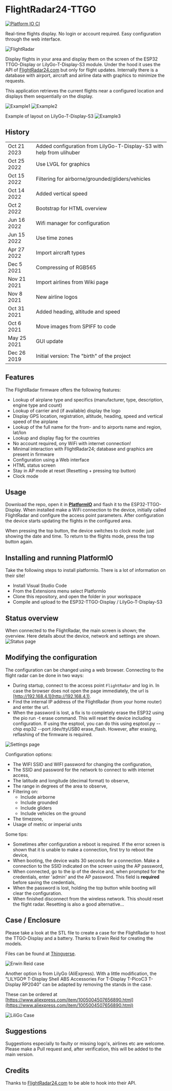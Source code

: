 # FlightRadar24-TTGO

[![Platform IO CI](https://github.com/rzeldent/esp32-flightradar24-ttgo/actions/workflows/main.yml/badge.svg)](https://github.com/rzeldent/esp32-flightradar24-ttgo/actions/workflows/main.yml)

Real-time flights display. No login or account required.
Easy configuration through the web interface.

![FlightRadar](assets/20220909_221059.jpg)

Display flights in your area and display them on the screen of the ESP32 TTGO-Display or LilyGo-T-Display-S3 module.
Under the hood it uses the API of [FlightRadar24.com](https://www.flightradar24.com/) but only for flight updates.
Internally there is a database with airport, aircraft and airline data with graphics to minimize the requests.

This application retrieves the current flights near a configured location and displays them sequentially on the display.

![Example1](assets/20220909_221101.jpg)
![Example2](assets/20220909_221104.jpg)

Example of layout on LilyGo-T-Display-S3
![Example3](assets/20231022_000000.jpeg)

## History

|             |                                                                      |
| :---------- | :------------------------------------------------------------------- |
| Oct 21 2023 | Added configuration from LilyGo-T-Display-S3 with help from ulihuber |
| Oct 25 2022 | Use LVGL for graphics                                                |
| Oct 15 2022 | Filtering for airborne/grounded/gliders/vehicles                     |
| Oct 14 2022 | Added vertical speed                                                 |
| Oct 2 2022  | Bootstrap for HTML overview                                          |
| Jun 16 2022 | Wifi manager for configuration                                       |
| Jun 15 2022 | Use time zones                                                       |
| Apr 27 2022 | Import aircraft types                                                |
| Dec 5 2021  | Compressing of RGB565                                                |
| Nov 21 2021 | Import airlines from Wiki page                                       |
| Nov 8 2021  | New airline logos                                                    |
| Oct 31 2021 | Added heading, altitude and speed                                    |
| Oct 6 2021  | Move images from SPIFF to code                                       |
| May 25 2021 | GUI update                                                           |
| Dec 26 2019 | Initial version: The "birth" of the project                          |

## Features

The FlightRadar firmware offers the following features:

- Lookup of airplane type and specifics (manufacturer, type, description, engine type and count)
- Lookup of carrier and (if available) display the logo
- Display GPS location, registration, altitude, heading, speed and vertical speed of the airplane
- Lookup of the full name for the from- and to airports name and region, lat/lon
- Lookup and display flag for the countries
- No account required, ony WiFi with internet connection!
- Minimal interaction with FlightRadar24; database and graphics are present in firmware
- Configuration using a Web interface
- HTML status screen
- Stay in AP mode at reset (Resetting + pressing top button)
- Clock mode

## Usage

Download the repo, open it in [**PlatformIO**](https://platformio.org/) and flash it to the ESP32-TTGO-Display.
When installed make a WiFi connection to the device, initially called FlightRadar and configure the access point parameters.
After configuration the device starts updating the flights in the configured area.

When pressing the top button, the device switches to clock mode: just showing the date and time.
To return to the flights mode, press the top button again.

## Installing and running PlatformIO

Take the following steps to install platformIo. There is a lot of information on their site!

- Install Visual Studio Code
- From the Extensions menu select PlatformIo
- Clone this repository, and open the folder in your workspace
- Compile and upload to the ESP32-TTGO-Display / LilyGo-T-Display-S3

## Status overview

When connected to the FlightRadar, the main screen is shown; the overview.
Here details about the device, network and settings are shown.
![Status page](assets/status.png)

## Modifying the configuration

The configuration can be changed using a web browser. Connecting to the flight radar can be done in two ways:

- During startup, connect to the access point `FlightRadar` and log in. In case the browser does not open the page immediately, the url is [http://192.168.4.1](http://192.168.4.1).
- Find the internal IP address of the FlightRadar (from your home router) and enter the url.
- When the password is lost, a fix is to completely erase the ESP32 using the pio run -t erase command.
  This will reset the device including configuration.
  If using the esptool, you can do this using esptool.py --chip esp32 --port /dev/ttyUSB0 erase_flash.
  However, after erasing, reflashing of the firmware is required.

![Settings page](assets/configuration.png)

Configuration options:

- The WIFI SSID and WIFI password for changing the configuration,
- The SSID and password for the network to connect to with internet access,
- The latitude and longitude (decimal format) to observe,
- The range in degrees of the area to observe,
- Filtering on:
  - Include airborne
  - Include grounded
  - Include gliders
  - Include vehicles on the ground
- The timezone,
- Usage of metric or imperial units

Some tips:

- Sometimes after configuration a reboot is required.
  If the error screen is shown that it is unable to make a connection, first try to reboot the device,
- When booting, the device waits 30 seconds for a connection.
  Make a connection to the SSID indicated on the screen using the AP password,
- When connected, go to the ip of the device and, when prompted for the credentials, enter 'admin' and the AP password.
  This field is **required** before saving the credentials,
- When the password is lost, holding the top button while booting will clear the configuration.
- When finished disconnect from the wireless network. This should reset the flight radar.
  Resetting is also a good alternative...

## Case / Enclosure

Please take a look at the STL file to create a case for the FlightRadar to host the TTGO-Display and a battery.
Thanks to Erwin Reid for creating the models.

Files can be found at [Thingverse](https://www.thingiverse.com/thing:5412296/files).

![Erwin Reid case](assets/featured_preview_capture.jpg)

Another option is from LilyGo (AliExpress).
With a little modification, the "LILYGO® T-Display Shell ABS Accessories For T-Display T-PicoC3 T-Display RP2040" can be adapted by removing the stands in the case.

These can be ordered at [https://www.aliexpress.com/item/1005004507656890.html](https://www.aliexpress.com/item/1005004507656890.html)

![LiliGo Case](assets/S6573ff3851164766ab1a3648b04ba30b1.jpg)

## Suggestions

Suggestions especially to faulty or missing logo's, airlines etc are welcome. Please make a Pull request and, after verification, this will be added to the main version.

## Credits

Thanks to [FlightRadar24.com](https://www.flightradar24.com/) to be able to hook into their API.
